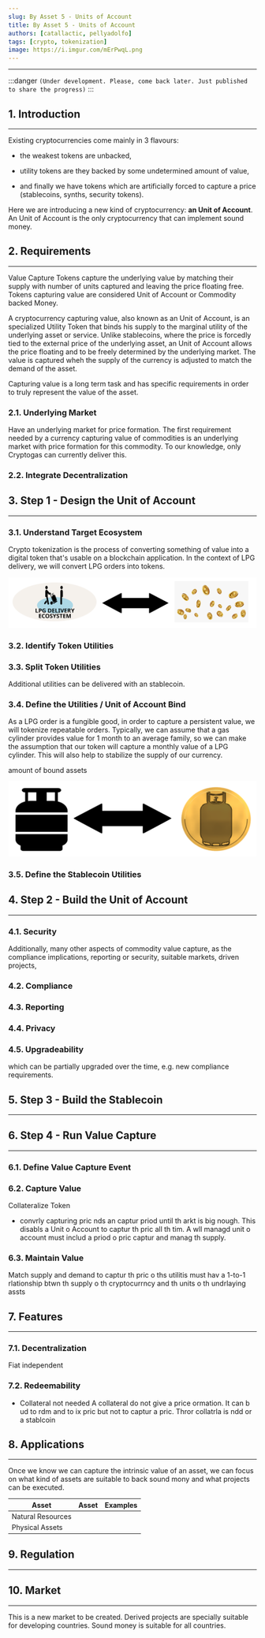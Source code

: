 ```yaml
---
slug: By Asset 5 - Units of Account
title: By Asset 5 - Units of Account
authors: [catallactic, pellyadolfo]
tags: [crypto, tokenization]
image: https://i.imgur.com/mErPwqL.png
---
```

---

:::danger
`(Under development. Please, come back later. Just published to share the progress)`
:::

## 1. Introduction
---

Existing cryptocurrencies come mainly in 3 flavours:

- the weakest tokens are unbacked,

- utility tokens are they backed by some undetermined amount of value,

- and finally we have tokens which are artificially forced to capture a price (stablecoins, synths, security tokens).

Here we are introducing a new kind of cryptocurrency: **an Unit of Account**. An Unit of Account is the only cryptocurrency that can implement sound money.

<!-- truncate -->

## 2. Requirements
---

Value Capture Tokens capture the underlying value by matching their supply with number of units captured and leaving the price floating free. Tokens capturing value are considered Unit of Account or Commodity backed Money.

A cryptocurrency capturing value, also known as an Unit of Account, is an specialized Utility Token that binds his supply to the marginal utility of the underlying asset or service. Unlike stablecoins, where the price is forcedly tied to the external price of the underlying asset, an Unit of Account allows the price floating and to be freely determined by the underlying market. The value is captured wheh the supply of the currency is adjusted to match the demand of the asset.

Capturing value is a long term task and has specific requirements in order to truly represent the value of the asset. 

### 2.1. Underlying Market

Have an underlying market for price formation. The first requirement needed by a currency capturing value of commodities is an underlying market with price formation for this commodity. To our knowledge, only Cryptogas can currently deliver this.

### 2.2. Integrate Decentralization



## 3. Step 1 - Design the Unit of Account
---




### 3.1. Understand Target Ecosystem

Crypto tokenization is the process of converting something of value into a digital token that's usable on a blockchain application. In the context of LPG delivery, we will convert LPG orders into tokens.

![image](./tokenization.svg)

### 3.2. Identify Token Utilities





### 3.3. Split Token Utilities

Additional utilities can be delivered with an stablecoin.



### 3.4. Define the Utilities / Unit of Account Bind

As a LPG order is a fungible good, in order to capture a persistent value, we will tokenize repeatable orders. Typically, we can assume that a gas cylinder provides value for 1 month to an average family, so we can make the assumption that our token will capture a monthly value of a LPG cylinder. This will also help to stabilize the supply of our currency.



amount of bound assets


![image](./tokenization_CYGAS.svg)

### 3.5. Define the Stablecoin Utilities


## 4. Step 2 - Build the Unit of Account
---




### 4.1. Security

Additionally, many other aspects of commodity value capture, as the compliance implications, reporting or security, suitable markets, driven projects, 



### 4.2. Compliance



### 4.3. Reporting


### 4.4. Privacy



### 4.5. Upgradeability

which can be partially upgraded over the time, e.g. new compliance requirements.



## 5. Step 3 - Build the Stablecoin
---








## 6. Step 4 - Run Value Capture
---

### 6.1. Define Value Capture Event


### 6.2. Capture Value


Collateralize Token
* convrly capturing pric nds an captur priod until th arkt is big nough. This disabls a Unit o Account to captur th pric all th tim. A wll managd unit o account must includ a priod o pric captur and manag th supply.


### 6.3. Maintain Value


Match supply and demand
to captur th pric o ths utilitis
must hav a 1-to-1 rlationship btwn th supply o th cryptocurrncy and th units o th undrlaying assts






## 7. Features
---



### 7.1. Decentralization


Fiat independent

### 7.2. Redeemability

* Collateral not needed A collateral do not give a price ormation. It can b ud to rdm and to  ix pric but not to captur a pric. Thror collatrla is ndd or a stablcoin

















## 8. Applications
---

Once we know we can capture the intrinsic value of an asset, we can focus on what kind of assets are suitable to back sound mony and what projects can be executed.

<table class="table w-auto mx-auto fs-6">
	<thead class="thead-dark">
		<tr>
			<th scope="col">Asset</th>
			<th scope="col">Asset</th>
			<th scope="col">Examples</th>
		</tr>
	</thead>
	<tbody>
		<tr>
			<td>Natural Resources</td>
			<td></td>
			<td></td>
		</tr>
		<tr>
			<td>Physical Assets</td>
			<td></td>
			<td></td>
		</tr>
	</tbody>
</table>





## 9. Regulation
---




## 10. Market
---

This is a new market to be created. Derived projects are specially suitable for developing countries. Sound money is suitable for all countries. 




